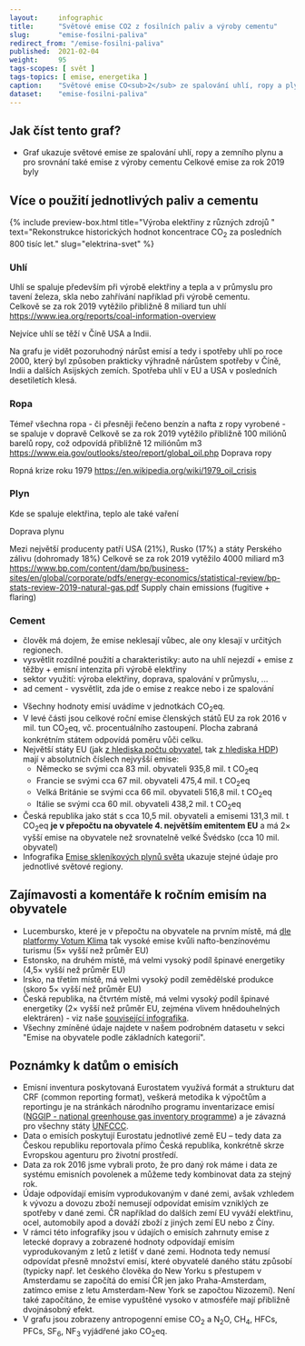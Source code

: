 ```yaml
---
layout:     infographic
title:      "Světové emise CO2 z fosilních paliv a výroby cementu"
slug:       "emise-fosilni-paliva"
redirect_from: "/emise-fosilni-paliva"
published:  2021-02-04
weight:     95
tags-scopes: [ svět ]
tags-topics: [ emise, energetika ]
caption:    "Světové emise CO<sub>2</sub> ze spalování uhlí, ropy a plynu za posledních 60 let narostly čtyřnásobně. K dosažení uhlíkové neutrality bude potřeba aby klesly praticky na nulu. "
dataset:    "emise-fosilni-paliva"
---
```


## Jak číst tento graf?

* Graf ukazuje světové emise ze spalování uhlí, ropy a zemního plynu a pro srovnání také emise z výroby cementu
Celkové emise za rok 2019 byly 

## Více o použití jednotlivých paliv a cementu

{% include preview-box.html
    title="Výroba elektřiny z různých zdrojů "
    text="Rekonstrukce historických hodnot koncentrace CO<sub>2</sub> za posledních 800 tisíc let."
    slug="elektrina-svet"
%}

### Uhlí

Uhlí se spaluje především při výrobě elektřiny a tepla a v průmyslu pro tavení železa, skla nebo zahřívání například při výrobě cementu.   
Celkově se za rok 2019 vytěžilo přibližně 8 miliard tun uhlí https://www.iea.org/reports/coal-information-overview

Nejvíce uhlí se těží v Číně USA a Indii. 

Na grafu je vidět pozoruhodný nárůst emisí a tedy i spotřeby uhlí po roce 2000, který byl způsoben prakticky výhradně nárůstem spotřeby v Číně, Indii a dalších Asijských zemích. Spotřeba uhlí v EU a USA v posledních desetiletích klesá. 



### Ropa

Témeř všechna ropa - či přesněji řečeno benzín a nafta z ropy vyrobené - se spaluje v dopravě 
Celkově se za rok 2019 vytěžilo přibližně 100 miliónů barelů ropy, což odpovídá přibližně 12 miliónům m3 
https://www.eia.gov/outlooks/steo/report/global_oil.php
Doprava ropy

Ropná krize roku 1979 https://en.wikipedia.org/wiki/1979_oil_crisis

### Plyn

Kde se spaluje elektřina, teplo ale také vaření

Doprava plynu

Mezi největší producenty patří USA (21%), Rusko (17%) a státy Perského zálivu (dohromady 18%)
Celkově se za rok 2019 vytěžilo 4000 miliard m3 
https://www.bp.com/content/dam/bp/business-sites/en/global/corporate/pdfs/energy-economics/statistical-review/bp-stats-review-2019-natural-gas.pdf
Supply chain emissions (fugitive + flaring)


### Cement



- člověk má dojem, že emise neklesají vůbec, ale ony klesají v určitých regionech.
- vysvětlit rozdílné použití a charakteristiky: auto na uhlí nejezdí + emise z těžby + emisní intenzita při výrobě elektřiny
- sektor využití: výroba elektřiny, doprava, spalování v průmyslu, ...
- ad cement - vysvětlit, zda jde o emise z reakce nebo i ze spalování

* Všechny hodnoty emisí uvádíme v jednotkách <glossary id="co2eq">CO<sub>2</sub>eq</glossary>.
* V levé části jsou celkové roční emise členských států EU za rok 2016 v mil. tun CO<sub>2</sub>eq, vč. procentuálního zastoupení. Plocha zabraná konkrétním státem odpovídá poměru vůči celku.
* Největší státy EU (jak [z hlediska počtu obyvatel](https://en.wikipedia.org/wiki/List_of_European_Union_member_states_by_population), tak [z hlediska HDP](https://en.wikipedia.org/wiki/List_of_sovereign_states_in_Europe_by_GDP_(nominal))) mají v absolutních číslech nejvyšší emise:
  * Německo se svými cca 83 mil. obyvateli 935,8 mil. t CO<sub>2</sub>eq
  * Francie se svými cca 67 mil. obyvateli 475,4 mil. t CO<sub>2</sub>eq
  * Velká Británie se svými cca 66 mil. obyvateli 516,8 mil. t CO<sub>2</sub>eq
  * Itálie se svými cca 60 mil. obyvateli 438,2 mil. t CO<sub>2</sub>eq
* Česká republika jako stát s cca 10,5 mil. obyvateli a emisemi 131,3 mil. t CO<sub>2</sub>eq __je v přepočtu na obyvatele 4. největším emitentem EU__ a má 2× vyšší emise na obyvatele než srovnatelně velké Švédsko (cca 10 mil. obyvatel)
* Infografika [Emise skleníkových plynů světa](/infografiky/emise-svet) ukazuje stejné údaje pro jednotlivé světové regiony.

## Zajímavosti a komentáře k ročním emisím na obyvatele

* Lucembursko, které je v přepočtu na obyvatele na prvním místě, má [dle platformy Votum Klima](https://today.rtl.lu/news/luxembourg/a/1184731.html) tak vysoké emise kvůli nafto-benzínovému turismu (5× vyšší než průměr EU)
* Estonsko, na druhém místě, má velmi vysoký podíl špinavé energetiky (4,5× vyšší než průměr EU)
* Irsko, na třetím místě, má velmi vysoký podíl zemědělské produkce (skoro 5× vyšší než průměr EU)
* Česká republika, na čtvrtém místě, má velmi vysoký podíl špinavé energetiky (2× vyšší než průměr EU, zejména vlivem hnědouhelných elektráren) - viz naše  [související infografika](/infografiky/emise-cr-detail).
* Všechny zmíněné údaje najdete v našem podrobném datasetu v sekci "Emise na obyvatele podle základních kategorií".

## Poznámky k datům o emisích
* Emisní inventura poskytovaná Eurostatem využívá formát a strukturu dat CRF (common reporting format), veškerá metodika k výpočtům a reportingu je na stránkách národního programu inventarizace emisí ([NGGIP - national greenhouse gas inventory programme](https://www.ipcc-nggip.iges.or.jp/)) a je závazná pro všechny státy [UNFCCC](https://cs.wikipedia.org/wiki/R%C3%A1mcov%C3%A1_%C3%BAmluva_OSN_o_zm%C4%9Bn%C4%9B_klimatu).
* Data o emisích poskytují Eurostatu jednotlivé země EU – tedy data za Českou republiku reportovala přímo Česká republika, konkrétně skrze Evropskou agenturu pro životní prostředí.
* Data za rok 2016 jsme vybrali proto, že pro daný rok máme i data ze systému emisních povolenek a můžeme tedy kombinovat data za stejný rok.
* Údaje odpovídají emisím vyprodukovaným v dané zemi, avšak vzhledem k vývozu a dovozu zboží nemusejí odpovídat emisím vzniklých ze spotřeby v dané zemi. ČR například do dalších zemí EU vyváží elektřinu, ocel, automobily apod a dováží zboží z jiných zemí EU nebo z Číny.
* V rámci této infografiky jsou v údajích o emisích zahrnuty emise z letecké dopravy a zobrazené hodnoty odpovídají emisím vyprodukovaným z letů z letišť v dané zemi. Hodnota tedy nemusí odpovídat přesně množství emisí, které obyvatelé daného státu způsobí (typicky např. let českého člověka do New Yorku s přestupem v Amsterdamu se započítá do emisí ČR jen jako Praha-Amsterdam, zatímco emise z letu Amsterdam-New York se započtou Nizozemí). Není také započítáno, že emise vypuštěné vysoko v atmosféře mají přibližně dvojnásobný efekt.
* V grafu jsou zobrazeny <glossary id="antropogennisklenikoveplyny">antropogenní emise</glossary> CO<sub>2</sub> a N<sub>2</sub>O, CH<sub>4</sub>, HFCs, PFCs, SF<sub>6</sub>, NF<sub>3</sub> vyjádřené jako <glossary id="co2eq">CO<sub>2</sub>eq</glossary>.
